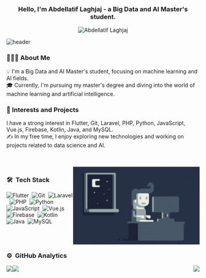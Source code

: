 <h3 align="center">Hello, I'm Abdellatif Laghjaj - a Big Data and AI Master's student.</h3>
<p align="center"> <img src="https://komarev.com/ghpvc/?username=abdellatif-laghjaj&label=Profile%20views&color=0e75b6&style=flat" alt="Abdellatif Laghjaj" /> </p>

![header](https://user-images.githubusercontent.com/59575502/127335491-fdba1874-e943-4d3c-ab8c-678ffe22f8b8.png)

<h3 align="left">👨🏻‍💻  About Me</h3>
 💡  I'm a Big Data and AI Master's student, focusing on machine learning and AI fields.<br>
🎓  Currently, I'm pursuing my master's degree and diving into the world of machine learning and artificial intelligence.<br>

<h3 align="left">🌱  Interests and Projects</h3>
I have a strong interest in Flutter, Git, Laravel, PHP, Python, JavaScript, Vue.js, Firebase, Kotlin, Java, and MySQL.<br>
✍️  In my free time, I enjoy exploring new technologies and working on projects related to data science and AI.

<br><br>
<img alt="Night Coding" src="https://raw.githubusercontent.com/AVS1508/AVS1508/master/assets/Night-Coding.gif" width="330px" align="right"/>

### 🛠 &nbsp;Tech Stack
![Flutter](https://img.shields.io/badge/-Flutter-05122A?style=flat&logo=flutter)&nbsp;
![Git](https://img.shields.io/badge/-Git-05122A?style=flat&logo=git)&nbsp;
![Laravel](https://img.shields.io/badge/-Laravel-05122A?style=flat&logo=laravel)&nbsp;
![PHP](https://img.shields.io/badge/-PHP-05122A?style=flat&logo=php)&nbsp;
![Python](https://img.shields.io/badge/-Python-05122A?style=flat&logo=python)&nbsp;
![JavaScript](https://img.shields.io/badge/-JavaScript-05122A?style=flat&logo=javascript)&nbsp;
![Vue.js](https://img.shields.io/badge/-Vue.js-05122A?style=flat&logo=vue.js)&nbsp;
![Firebase](https://img.shields.io/badge/-Firebase-05122A?style=flat&logo=firebase)&nbsp;
![Kotlin](https://img.shields.io/badge/-Kotlin-05122A?style=flat&logo=kotlin)&nbsp;
![Java](https://img.shields.io/badge/-Java-05122A?style=flat&logo=java)&nbsp;
![MySQL](https://img.shields.io/badge/-MySQL-05122A?style=flat&logo=mysql)

<br><br>
### ⚙️ &nbsp;GitHub Analytics

<p align="left">
<a href="https://github.com/abdellatif-laghjaj">
  <img height="180em" align="left" src="https://github-readme-stats-eight-theta.vercel.app/api?username=abdellatif-laghjaj&show_icons=true&theme=algolia&include_all_commits=true&count_private=true"/>
  <img height="180em" align="right" src="https://github-readme-stats-eight-theta.vercel.app/api/top-langs/?username=abdellatif-laghjaj&layout=compact&langs_count=8&theme=algolia"/>
</a>
</p>

![](https://hit.yhype.me/github/profile?user_id=YOUR_USER_ID)
